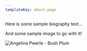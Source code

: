 ```yaml
---
templateKey: about-page
---
```

Here is some sample biography text...



And some sample image to go with it!

![Angelina Pwerle - Bush Plum](/assets/Angelina-Pwerle-Bush-Plum-1nocejd.jpeg "Angelina Pwerle - Bush Plum")